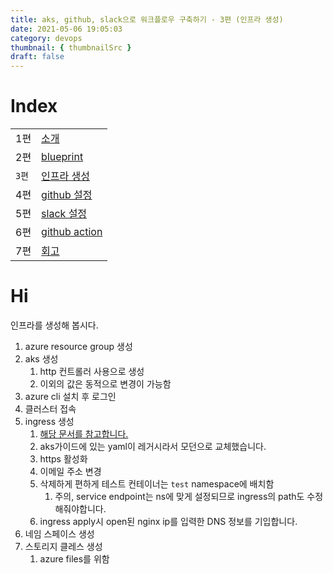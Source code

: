```yaml
---
title: aks, github, slack으로 워크플로우 구축하기 - 3편 (인프라 생성)
date: 2021-05-06 19:05:03
category: devops
thumbnail: { thumbnailSrc }
draft: false
---
```


# Index

|       |                                                            |
| ----- | ---------------------------------------------------------- |
| 1편   | [소개](/devops/workflows-with-aks-github-slack-1)          |
| 2편   | [blueprint](/devops/workflows-with-aks-github-slack-2)     |
| `3편` | [인프라 생성](/devops/workflows-with-aks-github-slack-3)   |
| 4편   | [github 설정](/devops/workflows-with-aks-github-slack-4)   |
| 5편   | [slack 설정](/devops/workflows-with-aks-github-slack-5)    |
| 6편   | [github action](/devops/workflows-with-aks-github-slack-6) |
| 7편   | [회고](/devops/workflows-with-aks-github-slack-7)          |

# Hi

인프라를 생성해 봅시다.

1. azure resource group 생성
2. aks 생성
   1. http 컨트롤러 사용으로 생성
   2. 이외의 값은 동적으로 변경이 가능함
3. azure cli 설치 후 로그인
4. 클러스터 접속
5. ingress 생성
   1. [해당 문서를 참고합니다.](https://docs.microsoft.com/ko-kr/azure/aks/ingress-tls)
   1. aks가이드에 있는 yaml이 레거시라서 모던으로 교체했습니다.
   1. https 활성화
   1. 이메일 주소 변경
   1. 삭제하게 편하게 테스트 컨테이너는 `test` namespace에 배치함
      1. 주의, service endpoint는 ns에 맞게 설정되므로 ingress의 path도 수정해줘야합니다.
   1. ingress apply시 open된 nginx ip를 입력한 DNS 정보를 기입합니다.
6. 네임 스페이스 생성
7. 스토리지 클레스 생성
   1. azure files를 위함
